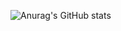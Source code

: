 ![Anurag's GitHub stats](https://github-readme-stats.vercel.app/api?username=devhyukim@gmail.com&count_private=true)
